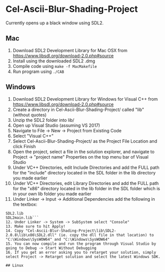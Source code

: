 # Cel-Ascii-Blur-Shading-Project
Currently opens up a black window using SDL2.

## Mac 
1. Download SDL2 Development Library for Mac OSX from https://www.libsdl.org/download-2.0.php#source
2. Install using the downloaded SDL2 .dmg
3. Compile code using
`make -f MacMakefile`
4. Run program using
`./CAB`

## Windows
1. Download SDL2 Development Library for Windows for Visual C++ from https://www.libsdl.org/download-2.0.php#source
2. Create a directory in Cel-Ascii-Blur-Shading-Project/ called "lib" (without quotes)
3. Unzip the SDL2 folder into lib/
4. Open up Visual Studio (assuming VS 2017)
5. Navigate to File -> New -> Project from Existing Code
6. Select "Visual C++"
7. Select Cel-Ascii-Blur-Shading-Project/ as the Project File Location and click Finish
8. Open the project, select a file in the solution explorer, and navigate to Project -> "project name" Properties on the top menu bar of Visual Studio
9. Under VC++ Directories, edit Include Directories and add the FULL path for the "include" directory located in the SDL folder in the lib directory you made earlier
10. Under VC++ Directories, edit Library Directories and add the FULL path for the "x86" directory located in the lib folder in the SDL folder which is in your own lib folder you made earlier
11. Under Linker -> Input -> Additional Dependencies add the following in the textbox:
```OpenGL32.lib
SDL2.lib
SDL2main.lib```
12. Under Linker -> System -> SubSystem select "Console"
13. Make sure to hit Apply!
14. Copy "Cel-Ascii-Blur-Shading-Project\lib\SDL2-2.0.8\lib\x86\SDL2.dll" (ie. copy the dll file in that location) to "C:\Windows\SysWOW64" and "C:\Windows\SysWOW64"
15. You can now compile and run the program through Visual Studio by going to Debug -> Start Without Debugging
16. If you get an error asking you to retarget your solution, simply select Project -> Retarget solution and select the latest Windows SDK.

## Linux